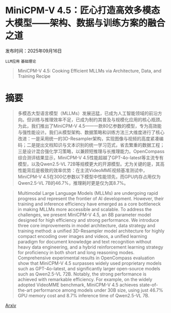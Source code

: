 # MiniCPM-V 4.5：匠心打造高效多模态大模型——架构、数据与训练方案的融合之道

发布时间：2025年09月16日

`LLM应用` `基础理论`

> MiniCPM-V 4.5: Cooking Efficient MLLMs via Architecture, Data, and Training Recipe

# 摘要

> 多模态大型语言模型（MLLMs）发展迅猛，已成为人工智能领域的前沿方向。但训练与推理效率不足，已成为制约其普及与规模化应用的核心瓶颈。为此，我们推出了MiniCPM-V 4.5——一款80亿参数的模型，专为高效能与强性能设计。我们从模型架构、数据策略和训练方法三大维度进行了核心改进：一是采用统一的3D-Resampler架构，实现图像与视频的高度紧凑编码；二是提出文档知识与文本识别的统一学习范式，省去繁重的数据工程；三是设计混合强化学习策略，以兼顾短推理与长推理能力。OpenCompass综合测评结果显示，MiniCPM-V 4.5性能超越了GPT-4o-latest等主流专有模型，以及Qwen2.5-VL 72B等规模更大的开源模型。尤为关键的是，其高性能背后是极致的效率优势：在主流VideoMME视频基准测试中，MiniCPM-V 4.5在300亿参数以下模型中性能领先，而GPU内存占用仅为Qwen2.5-VL 7B的46.7%，推理耗时更是仅为其8.7%。

> Multimodal Large Language Models (MLLMs) are undergoing rapid progress and represent the frontier of AI development. However, their training and inference efficiency have emerged as a core bottleneck in making MLLMs more accessible and scalable. To address the challenges, we present MiniCPM-V 4.5, an 8B parameter model designed for high efficiency and strong performance. We introduce three core improvements in model architecture, data strategy and training method: a unified 3D-Resampler model architecture for highly compact encoding over images and videos, a unified learning paradigm for document knowledge and text recognition without heavy data engineering, and a hybrid reinforcement learning strategy for proficiency in both short and long reasoning modes. Comprehensive experimental results in OpenCompass evaluation show that MiniCPM-V 4.5 surpasses widely used proprietary models such as GPT-4o-latest, and significantly larger open-source models such as Qwen2.5-VL 72B. Notably, the strong performance is achieved with remarkable efficiency. For example, on the widely adopted VideoMME benchmark, MiniCPM-V 4.5 achieves state-of-the-art performance among models under 30B size, using just 46.7\% GPU memory cost and 8.7\% inference time of Qwen2.5-VL 7B.

[Arxiv](https://arxiv.org/abs/2509.18154)
